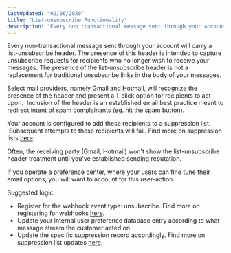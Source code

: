 ```yaml
---
lastUpdated: "02/06/2020"
title: "List-unsubscribe Functionality"
description: "Every non transactional message sent through your account will carry a list unsubscribe header The presence of this header is intended to capture unsubscribe requests for recipients who no longer wish to receive your messages The presence of the list unsubscribe header is not a replacement for traditional unsubscribe links..."
---
```


Every non-transactional message sent through your account will carry a list-unsubscribe header. The presence of this header is intended to capture unsubscribe requests for recipients who no longer wish to receive your messages. The presence of the list-unsubscribe header is not a replacement for traditional unsubscribe links in the body of your messages.

Select mail providers, namely Gmail and Hotmail, will recognize the presence of the header and present a 1-click option for recipients to act upon.  Inclusion of the header is an established email best practice meant to redirect intent of spam complainants (eg. hit the spam button).

Your account is configured to add these recipients to a suppression list.  Subsequent attempts to these recipients will fail. Find more on suppression lists [here](https://www.sparkpost.com/docs/user-guide/using-suppression-lists/). 

Often, the receiving party (Gmail, Hotmail) won't show the list-unsubscribe header treatment until you've established sending reputation.

If you operate a preference center, where your users can fine tune their email options, you will want to account for this user-action.  

Suggested logic:

* Register for the webhook event type: unsubscribe. Find more on registering for webhooks [here](https://www.sparkpost.com/docs/user-guide/defining-webhooks/).
* Update your internal user preference database entry according to what message stream the customer acted on.
* Update the specific suppression record accordingly. Find more on suppression list updates [here](https://developers.sparkpost.com/api/suppression-list.html#suppression-list-bulk-insert-update-put).
